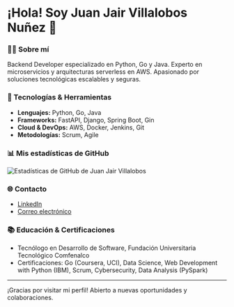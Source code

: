 # ¡Hola! Soy Juan Jair Villalobos Nuñez 👋

### 🧑‍💻 Sobre mí
Backend Developer especializado en Python, Go y Java. Experto en microservicios y arquitecturas serverless en AWS. Apasionado por soluciones tecnológicas escalables y seguras.

### 🔧 Tecnologías & Herramientas
- **Lenguajes:** Python, Go, Java
- **Frameworks:** FastAPI, Django, Spring Boot, Gin
- **Cloud & DevOps:** AWS, Docker, Jenkins, Git
- **Metodologías:** Scrum, Agile

### 📊 Mis estadísticas de GitHub
![Estadísticas de GitHub de Juan Jair Villalobos](https://github-readme-stats.vercel.app/api?username=jjvnz&show_icons=true&theme=radical)

### 🌐 Contacto
- [LinkedIn](https://linkedin.com/in/jjvnz)
- [Correo electrónico](mailto:jjvnz.dev@outlook.com)

### 📚 Educación & Certificaciones
- Tecnólogo en Desarrollo de Software, Fundación Universitaria Tecnológico Comfenalco
- Certificaciones: Go (Coursera, UCI), Data Science, Web Development with Python (IBM), Scrum, Cybersecurity, Data Analysis (PySpark)

---
¡Gracias por visitar mi perfil! Abierto a nuevas oportunidades y colaboraciones.
